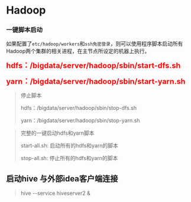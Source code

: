 # Hadoop
### 一键脚本启动

如果配置了`etc/hadoop/workers`和`ssh免密登录`，则可以使用程序脚本启动所有Hadoop两个集群的相关进程，在主节点所设定的机器上执行。

<span style="color:red;font-weight:bold;font-size:20px">hdfs：/bigdata/server/hadoop/sbin/start-dfs.sh</span>

<span style="color:red;font-weight:bold;font-size:20px">yarn：/bigdata/server/hadoop/sbin/start-yarn.sh</span>

> 停止脚本
>
> hdfs：/bigdata/server/hadoop/sbin/stop-dfs.sh
>
> yarn：/bigdata/server/hadoop/sbin/stop-yarn.sh



> 完整的一键启动hdfs和yarn脚本
>
> start-all.sh: 启动所有的hdfs和yarn的脚本
>
> stop-all.sh: 停止所有的hdfs和yarn的脚本

## 启动hive 与外部idea客户端连接
> hive --service hiveserver2 &

